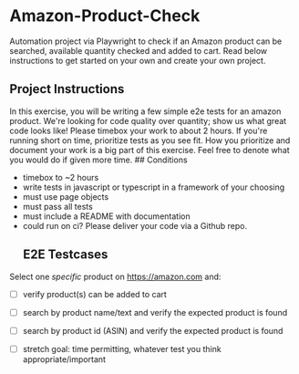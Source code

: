 # Amazon-Product-Check
Automation project via Playwright to check if an Amazon product can be searched, available quantity checked and added to cart. Read below instructions to get started on your own and create your own project.

## Project Instructions
In this exercise, you will be writing a few simple e2e tests for an amazon product. We're looking for code quality over quantity; show us what great code looks like! Please timebox your work to about 2 hours. If you're running short on time, prioritize tests as you see fit. How you prioritize and document your work is a big part of this exercise. Feel free to denote what you would do if given more time.
    ## Conditions
- timebox to ~2 hours
- write tests in javascript or typescript in a framework of your choosing
- must use page objects
- must pass all tests
- must include a README with documentation
- could run on ci?
Please deliver your code via a Github repo.
    ## E2E Testcases
Select one _specific_ product on https://amazon.com and:
- [ ] verify product(s) can be added to cart
- [ ] search by product name/text and verify the expected product is found
- [ ] search by product id (ASIN) and verify the expected product is found
- [ ] stretch goal: time permitting, whatever test you think appropriate/important

